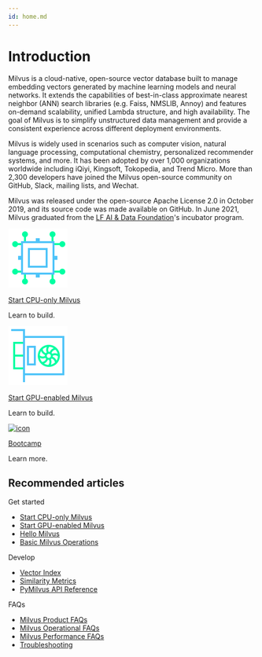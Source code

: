 ```yaml
---
id: home.md
---
```


# Introduction

Milvus is a cloud-native, open-source vector database built to manage embedding vectors generated by machine learning models and neural networks. It extends the capabilities of best-in-class approximate nearest neighbor (ANN) search libraries (e.g. Faiss, NMSLIB, Annoy) and features on-demand scalability, unified Lambda structure, and high availability. The goal of Milvus is to simplify unstructured data management and provide a consistent experience across different deployment environments.

Milvus is widely used in scenarios such as computer vision, natural language processing, computational chemistry, personalized recommender systems, and more. It has been adopted by over 1,000 organizations worldwide including iQiyi, Kingsoft, Tokopedia, and Trend Micro. More than 2,300 developers have joined the Milvus open-source community on GitHub, Slack, mailing lists, and Wechat.

Milvus was released under the open-source Apache License 2.0 in October 2019, and its source code was made available on GitHub. In June 2021, Milvus graduated from the [LF AI & Data Foundation](https://lfaidata.foundation/)'s incubator program.

<div class="card-wrapper">

<div class="start_card_container">
  <a href="milvus_docker-cpu.md">
    <img  src="../../../assets/cpu_only.svg" alt="icon" />
    <p class="link-btn">Start CPU-only Milvus <i class="fas fa-chevron-circle-right"></i></p>
  </a>
  <p>Learn to build.</p>
</div>

<div class="start_card_container">
  <a href="example_code.md">
    <img  src="../../../assets/gpu_enabled.svg" alt="icon" />
    <p class="link-btn">Start GPU-enabled Milvus <i class="fas fa-chevron-circle-right"></i></p>
  </a>
  <p>Learn to build.</p>
</div>

<div class="start_card_container">
  <a href="/bootcamp">
    <img  src="../../../assets/bootcamps.png" alt="icon" />
    <p class="link-btn">Bootcamp <i class="fas fa-chevron-circle-right"></i></p>
  </a>
  <p>
  Learn more.
  </p>
</div>

</div>

## Recommended articles

<div class="doc-home-recommend-section">

<div class="recomment-item">
  <p>Get started</p>

- [Start CPU-only Milvus](milvus_docker-cpu.md)
- [Start GPU-enabled Milvus](milvus_docker-gpu.md)
- [Hello Milvus](example_code.md)
- [Basic Milvus Operations](connect_milvus_python.md)
</div>

<div class="recomment-item">
  <p>Develop</p>

- [Vector Index](index.md)
- [Similarity Metrics](metric.md)
- [PyMilvus API Reference](https://milvus.io/api-reference/pymilvus/v1.1.2/install.html)
</div>

<div class="recomment-item">
  <p>FAQs</p>

- [Milvus Product FAQs](product_faq.md)
- [Milvus Operational FAQs](operational_faq.md)
- [Milvus Performance FAQs](performance_faq.md)
- [Troubleshooting](troubleshooting.md)
</div>


